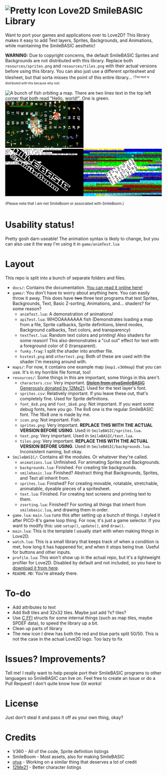 # ![Pretty Icon](resources/icon.png) Love2D SmileBASIC Library

Want to port your games and applications over to Love2D? This library makes it easy to add Text layers, Sprites, Backgrounds, and Animations, while maintaining the SmileBASIC aesthetic!

**WARNING:** Due to copyright concerns, the default SmileBASIC Sprites and Backgrounds are not distributed with this library. Replace both `resources/sprites.png` and `resources/tiles.png` with their actual versions before using this library. You can also just use a different spritesheet and tilesheet, but that sorta misses the point of this entire library... <sup><sub>(The text is distributed with this because why not)</sub></sup>

<img src=".screenshotsForREADME/apiTest.png" alt='A bunch of fish orbiting a map. There are two lines text in the top left corner that both read "Hello, world!". One is green.' width="50%" /><img src=".screenshotsForREADME/apiTest2.png" alt='A grid of random sprites. Multiple fish are still orbiting a map. The map is translucent. The text is also still there, and it still reads "Hello, world!".' width="50%" />
<img src=".screenshotsForREADME/animTest.png" alt='A very large sprite reading SmileBASIC (C) SmileBoom. The sprite is at an extreme angle.' width="50%" /><img src=".screenshotsForREADME/textTest.png" alt='Multiple lines of multicolor text fill the background. In the foreground is a small box of text. It is also at an extreme angle.' width="50%" />

<sup>(Please note that I am not SmileBoom or associated with SmileBoom.)</sup>

# Usability status!

Pretty gosh darn useable! The animation syntax is likely to change, but you can also use it the way I'm using it in `game/animTest.lua`

# Layout

This repo is split into a bunch of separate folders and files.

* `docs/`: Contains the documentation. [You can read it online here!](https://thev360.github.io/Love2DSmileBASICLibrary/)
* `game/`: You don't have to worry about anything here. You can easily throw it away. This does have ~~two~~ three test programs that test Sprites, Backgrounds, Text, Basic Z-sorting, Animations, and... shaders? for some reason?
	* `animTest.lua`: A demonstration of animations!
	* `apiTest.lua`: WHOOAAAAAAA fish (Demonstrates loading a map from a file, Sprite callbacks, Sprite definitions, blend modes, Background callbacks, Text colors, and transparency)
	* `textTest.lua`: Random text colors and printing! Also shaders for some reason! This also demonstrates a "cut out" effect for text with a foreground color of 0 (transparent).
	* `funky.frag`: I split the shader into another file.
	* `hsvtest.png` and `othertest.png`: Both of these are used with the shader I'm messing around with.
* `maps/`: For now, it contains one example map (`map1.v360map`) that you can use. It's in my horrible file format, too!
* `resources/`: Some things in this are important, some things in this aren't.
	* `characters.csv`: Very important. ~~[Stolen from otyaSmileBASIC](https://github.com/otya128/otyaSMILEBASIC/blob/master/SMILEBASIC/resources/fonttable.txt)~~ [Generously donated by 12Me21](https://github.com/TheV360/Love2DSmileBASICLibrary/pull/1). Used for the text layer's font.
	* `sprites.csv`: Relatively important. If you leave these out, that's completely fine. Used for Sprite definitions.
	* `font_8x8.png` and `font_16x8.png`: Not important. If you want some debug fonts, here you go. The 8x8 one is the regular SmileBASIC font. The 16x8 one is made by me.
	* `icon.png`: Not important. Fish.
	* `sprites.png`: Very important. **REPLACE THIS WITH THE ACTUAL VERSION BEFORE USING**. Used in `SmileBASIC/sprites.lua`.
	* `text.png`: Very important. Used in `SmileBASIC/text.lua`.
	* `tiles.png`: Very important. **REPLACE THIS WITH THE ACTUAL VERSION BEFORE USING**. Used in `SmileBASIC/backgrounds.lua`. Inconsistent naming, but okay.
* `SmileBASIC/`: Contains all the modules. Or whatever they're called.
	* `animations.lua`: Unfinished. For animating Sprites and Backgrounds.
	* `backgrounds.lua`: Finished. For creating tile backgrounds.
	* `smilebasic.lua`: Finished? Abstract thing that Backgrounds, Sprites, and Text all inherit from.
	* `sprites.lua`: Finished? For creating movable, rotatable, stretchable, animatable, dyeable pieces of a spritesheet.
	* `text.lua`: Finished. For creating text screens and printing text to them.
	* `zsorting.lua`: Finished? For sorting all things that inherit from `smilebasic.lua`, and drawing them in order.
* `game.lua`: `main.lua` runs this after setting up a bunch of things. I styled it after PICO-8's game loop thing. For now, it's just a game selector. If you want to modify this: use `setup()`, `update()`, and `draw()`.
* `main.lua`: This is the template I usually start with when making things in Love2D.
* `watch.lua`: This is a small library that keeps track of when a condition is met, how long it has happened for, and when it stops being true. Useful for buttons and other inputs.
* `profile.lua`: This won't show up in the actual repo, but it's a lightweight profiler for Love2D. Disabled by default and not included, so you have to [download it from here](https://bitbucket.org/itraykov/profile.lua/src/master/profile.lua).
* `README.MD`: You're already there.

# To-do

* Add attributes to text
* Add 8x8 tiles and 32x32 tiles. Maybe just add ?x? tiles?
* Use [C FFI](http://luajit.org/ext_ffi.html) structs for some internal things (such as map tiles, maybe SPDEF data), to speed the library up a bit.
* Clean up parts of library
* The new icon I drew has both the red and blue parts split 50/50. This is not the case in the actual Love2D logo. Too lazy to fix

# Issues? Improvements?

Tell me! I really want to help people port their SmileBASIC programs to other languages so SmileBASIC can live on. Feel free to create an Issue or do a Pull Request! I don't quite know how Git works!

# License

Just don't steal it and pass it off as your own thing, okay?

# Credits

* V360 - All of the code, Sprite definition listings
* SmileBoom - Most assets, also for making SmileBASIC
* [otya](https://github.com/otya128) - Working on a similar thing that deserves a lot of credit
* [12Me21](https://github.com/12Me21) - Better character listings
